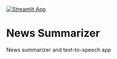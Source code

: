 [![Streamlit App](https://static.streamlit.io/badges/streamlit_badge_black_white.svg)](https://news-canada.streamlit.app/)

# News Summarizer
News summarizer and text-to-speech app
